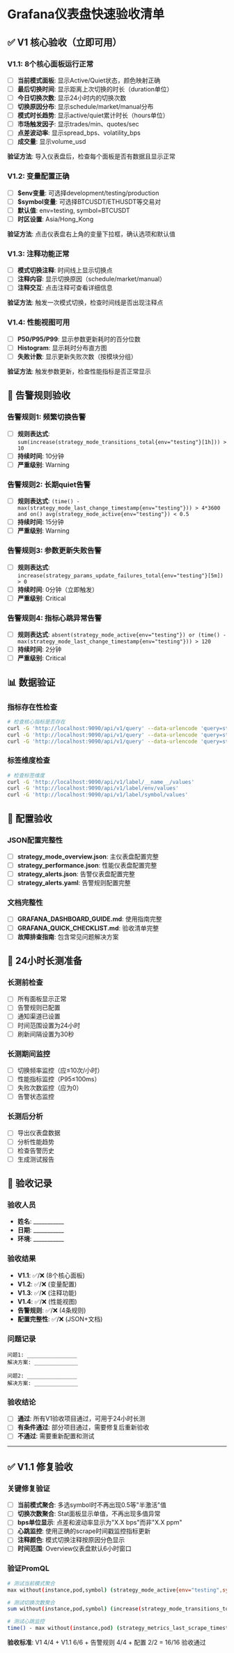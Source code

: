 # Grafana仪表盘快速验收清单

## ✅ V1 核心验收（立即可用）

### V1.1: 8个核心面板运行正常

- [ ] **当前模式面板**: 显示Active/Quiet状态，颜色映射正确
- [ ] **最后切换时间**: 显示距离上次切换的时长（duration单位）
- [ ] **今日切换次数**: 显示24小时内的切换次数
- [ ] **切换原因分布**: 显示schedule/market/manual分布
- [ ] **模式时长趋势**: 显示active/quiet累计时长（hours单位）
- [ ] **市场触发因子**: 显示trades/min、quotes/sec
- [ ] **点差波动率**: 显示spread_bps、volatility_bps
- [ ] **成交量**: 显示volume_usd

**验证方法**: 导入仪表盘后，检查每个面板是否有数据且显示正常

### V1.2: 变量配置正确

- [ ] **$env变量**: 可选择development/testing/production
- [ ] **$symbol变量**: 可选择BTCUSDT/ETHUSDT等交易对
- [ ] **默认值**: env=testing, symbol=BTCUSDT
- [ ] **时区设置**: Asia/Hong_Kong

**验证方法**: 点击仪表盘右上角的变量下拉框，确认选项和默认值

### V1.3: 注释功能正常

- [ ] **模式切换注释**: 时间线上显示切换点
- [ ] **注释内容**: 显示切换原因（schedule/market/manual）
- [ ] **注释交互**: 点击注释可查看详细信息

**验证方法**: 触发一次模式切换，检查时间线是否出现注释点

### V1.4: 性能视图可用

- [ ] **P50/P95/P99**: 显示参数更新耗时的百分位数
- [ ] **Histogram**: 显示耗时分布直方图
- [ ] **失败计数**: 显示更新失败次数（按模块分组）

**验证方法**: 触发参数更新，检查性能指标是否正常显示

## 🚨 告警规则验收

### 告警规则1: 频繁切换告警
- [ ] **规则表达式**: `sum(increase(strategy_mode_transitions_total{env="testing"}[1h])) > 10`
- [ ] **持续时间**: 10分钟
- [ ] **严重级别**: Warning

### 告警规则2: 长期quiet告警
- [ ] **规则表达式**: `(time() - max(strategy_mode_last_change_timestamp{env="testing"})) > 4*3600 and on() avg(strategy_mode_active{env="testing"}) < 0.5`
- [ ] **持续时间**: 15分钟
- [ ] **严重级别**: Warning

### 告警规则3: 参数更新失败告警
- [ ] **规则表达式**: `increase(strategy_params_update_failures_total{env="testing"}[5m]) > 0`
- [ ] **持续时间**: 0分钟（立即触发）
- [ ] **严重级别**: Critical

### 告警规则4: 指标心跳异常告警
- [ ] **规则表达式**: `absent(strategy_mode_active{env="testing"}) or (time() - max(strategy_mode_last_change_timestamp{env="testing"})) > 120`
- [ ] **持续时间**: 2分钟
- [ ] **严重级别**: Critical

## 📊 数据验证

### 指标存在性检查
```bash
# 检查核心指标是否存在
curl -G 'http://localhost:9090/api/v1/query' --data-urlencode 'query=strategy_mode_active'
curl -G 'http://localhost:9090/api/v1/query' --data-urlencode 'query=strategy_mode_transitions_total'
curl -G 'http://localhost:9090/api/v1/query' --data-urlencode 'query=strategy_params_update_duration_ms_bucket'
```

### 标签维度检查
```bash
# 检查标签维度
curl -G 'http://localhost:9090/api/v1/label/__name__/values'
curl -G 'http://localhost:9090/api/v1/label/env/values'
curl -G 'http://localhost:9090/api/v1/label/symbol/values'
```

## 🔧 配置验收

### JSON配置完整性
- [ ] **strategy_mode_overview.json**: 主仪表盘配置完整
- [ ] **strategy_performance.json**: 性能仪表盘配置完整
- [ ] **strategy_alerts.json**: 告警仪表盘配置完整
- [ ] **strategy_alerts.yaml**: 告警规则配置完整

### 文档完整性
- [ ] **GRAFANA_DASHBOARD_GUIDE.md**: 使用指南完整
- [ ] **GRAFANA_QUICK_CHECKLIST.md**: 验收清单完整
- [ ] **故障排查指南**: 包含常见问题解决方案

## 🎯 24小时长测准备

### 长测前检查
- [ ] 所有面板显示正常
- [ ] 告警规则已配置
- [ ] 通知渠道已设置
- [ ] 时间范围设置为24小时
- [ ] 刷新间隔设置为30秒

### 长测期间监控
- [ ] 切换频率监控（应≤10次/小时）
- [ ] 性能指标监控（P95≤100ms）
- [ ] 失败次数监控（应为0）
- [ ] 告警状态监控

### 长测后分析
- [ ] 导出仪表盘数据
- [ ] 分析性能趋势
- [ ] 检查告警历史
- [ ] 生成测试报告

## 📝 验收记录

### 验收人员
- **姓名**: ___________
- **日期**: ___________
- **环境**: ___________

### 验收结果
- **V1.1**: ✅/❌ (8个核心面板)
- **V1.2**: ✅/❌ (变量配置)
- **V1.3**: ✅/❌ (注释功能)
- **V1.4**: ✅/❌ (性能视图)
- **告警规则**: ✅/❌ (4条规则)
- **配置完整性**: ✅/❌ (JSON+文档)

### 问题记录
```
问题1: ________________
解决方案: ______________

问题2: ________________
解决方案: ______________
```

### 验收结论
- [ ] **通过**: 所有V1验收项目通过，可用于24小时长测
- [ ] **有条件通过**: 部分项目通过，需要修复后重新验收
- [ ] **不通过**: 需要重新配置和测试

---

## ✅ V1.1 修复验收

### 关键修复验证
- [ ] **当前模式聚合**: 多选symbol时不再出现0.5等"半激活"值
- [ ] **切换次数聚合**: Stat面板显示单值，不再出现多值异常
- [ ] **bps单位显示**: 点差和波动率显示为"X.X bps"而非"X.X ppm"
- [ ] **心跳监控**: 使用正确的scrape时间戳监控指标更新
- [ ] **注释颜色**: 模式切换注释按原因分色显示
- [ ] **时间范围**: Overview仪表盘默认6小时窗口

### 验证PromQL
```bash
# 测试当前模式聚合
max without(instance,pod,symbol) (strategy_mode_active{env="testing",symbol=~"BTCUSDT|ETHUSDT"})

# 测试切换次数聚合  
sum without(instance,pod,symbol) (increase(strategy_mode_transitions_total{env="testing",symbol=~"BTCUSDT|ETHUSDT"}[24h]))

# 测试心跳监控
time() - max without(instance,pod) (strategy_metrics_last_scrape_timestamp{env="testing"})
```

**验收标准**: V1 4/4 + V1.1 6/6 + 告警规则 4/4 + 配置 2/2 = 16/16 验收通过
